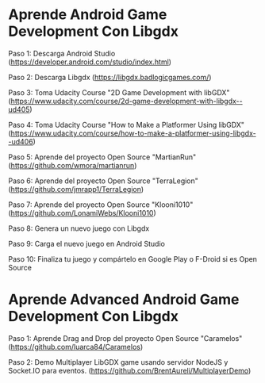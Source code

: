 # Aprende Android Game Development Con Libgdx

Paso 1: Descarga Android Studio (https://developer.android.com/studio/index.html)

Paso 2: Descarga Libgdx (https://libgdx.badlogicgames.com/)

Paso 3: Toma Udacity Course "2D Game Development with libGDX" (https://www.udacity.com/course/2d-game-development-with-libgdx--ud405)

Paso 4: Toma Udacity Course "How to Make a Platformer Using libGDX" (https://www.udacity.com/course/how-to-make-a-platformer-using-libgdx--ud406)

Paso 5: Aprende del proyecto Open Source "MartianRun" (https://github.com/wmora/martianrun)

Paso 6: Aprende del proyecto Open Source "TerraLegion" (https://github.com/jmrapp1/TerraLegion)

Paso 7: Aprende del proyecto Open Source "Klooni1010" (https://github.com/LonamiWebs/Klooni1010)

Paso 8: Genera un nuevo juego con Libgdx

Paso 9: Carga el nuevo juego en Android Studio

Paso 10: Finaliza tu juego y compártelo en Google Play o F-Droid si es Open Source

# Aprende Advanced Android Game Development Con Libgdx

Paso 1: Aprende Drag and Drop del proyecto Open Source "Caramelos" (https://github.com/luarca84/Caramelos)

Paso 2: Demo Multiplayer LibGDX game usando servidor NodeJS y Socket.IO para eventos. (https://github.com/BrentAureli/MultiplayerDemo)